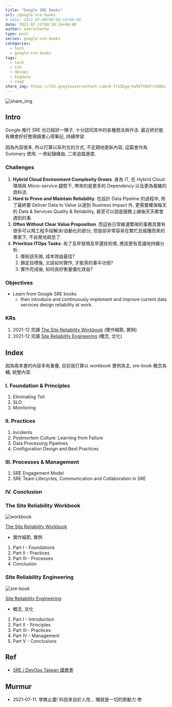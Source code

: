 ```yaml
---
title: "Google SRE Books"
url: /google-sre-books
# date: 2021-07-08T00:58:14+08:00
date: 2021-07-11T00:58:14+08:00
author: androchentw
type: post
series: google-sre-books
categories:
  - tech
  - google-sre-books
tags: 
  - tech
  - sre
  - devops
  - bigdata
  - read
share_img: https://lh3.googleusercontent.com/A-7rSIEgq-hwTETYDdYrcDQ6sftGmy0-a0LkQyvt2lrFy2p7QejyOGxhaCKDM74KmYqhqRkw63eCVfJFssRa023x0suoEgdOMZv9
---
```


![share_img](https://lh3.googleusercontent.com/A-7rSIEgq-hwTETYDdYrcDQ6sftGmy0-a0LkQyvt2lrFy2p7QejyOGxhaCKDM74KmYqhqRkw63eCVfJFssRa023x0suoEgdOMZv9)

## Intro

Google 推行 SRE 也已經好一陣子, 十分認同其中的各種想法與作法. 最近終於能有機會好好整理讀書心得筆記, 持續學習.

因為內容很多, 所以打算以系列文的方式, 不定期地更新內容, 這篇會作為 Summary 使用. 一來紀錄緣由, 二來追蹤進度.

### Challenges

1. **Hybrid Cloud Environment Complexity Grows**. 身為 IT, 在 Hybrid Cloud 環境與 Micro-service 趨勢下, 帶來的是更多的 Dependency 以及更為複雜的資料流. 
2. **Hard to Prove and Maintain Reliability**. 在設計 Data Pipeline 的過程中, 除了最終要 Deliver Data to Value 以達到 Business Impact 外, 更需要確保每天的 Data & Services Quality & Reliability, 甚至可以說是服務上線後天天都會遇到的事.
3. **Often Without Clear Value Proposition**. 而這些日常維運繁瑣的事務其實有很多可以用工程手段解決/自動化的部分, 但是卻非常容易在繁忙且接踵而來的專案下, 不自覺地疏忽了. 
4. **Prioritize ITOps Tasks**: 為了及早發現及早還技術債, 應該更有意識地持續分析: 
   1. 哪些該先做, 成本效益最佳? 
   2. 鎖定目標後, 又該如何實作, 才能真的事半功倍?
   3. 實作完成後, 如何良好衡量優化效益?

### Objectives

* Learn from Google SRE books
  * then introduce and continuously implement and improve current data services design reliability at work. 

### KRs

1. 2021-12 完讀 [The Site Reliability Workbook](https://sre.google/workbook/table-of-contents/) (實作細節, 實例)
2. 2021-12 完讀 [Site Reliability Engineering](https://sre.google/sre-book/table-of-contents/) (概念, 文化)

<!--more-->

## Index

因為兩本書的內容多有重疊, 目前我打算以 workbook 實例為主, sre-book 概念為輔, 統整內容.

### I. Foundation & Principles
1. Eliminating Toil
2. SLO
3. Monitoring

### II. Practices
1. Incidents
2. Postmortem Culture: Learning from Failure
3. Data Processing Pipelines
4. Configuration Design and Best Practices

### III. Processes & Management
1. SRE Engagement Model
2. SRE Team Lifecycles, Communication and Collaboration in SRE

### IV. Conclusion


### The Site Reliability Workbook

![workbook](https://lh3.googleusercontent.com/A-7rSIEgq-hwTETYDdYrcDQ6sftGmy0-a0LkQyvt2lrFy2p7QejyOGxhaCKDM74KmYqhqRkw63eCVfJFssRa023x0suoEgdOMZv9)

[The Site Reliability Workbook](https://sre.google/workbook/table-of-contents/)

* 實作細節, 實例

1. Part I - Foundations
2. Part II - Practices
3. Part III - Processes
4. Conclusion



### Site Reliability Engineering

![sre-book](https://lh3.googleusercontent.com/JvM0JKKuZNJMWAC5iZPm4j-mdS9ORpZbpEWzg0zmJ0i2_xgIcju0OLXJ-zmnvz_GtFFGHe9qZ9Dz-6W0u5fRLFQaRlOI_hGzbetw)

[Site Reliability Engineering](https://sre.google/sre-book/table-of-contents/)

* 概念, 文化

1. Part I - Introduction
2. Part II - Principles
3. Part III - Practices
4. Part IV - Management
5. Part V - Conclusions


## Ref

* [SRE / DevOps Taiwan 讀書會](https://study-area.sre.tw/01_SRE/CH01/)


## Murmur

* 2021-07-11. 學無止盡! 科技來自於人性... 懶就是一切的原動力 😎

